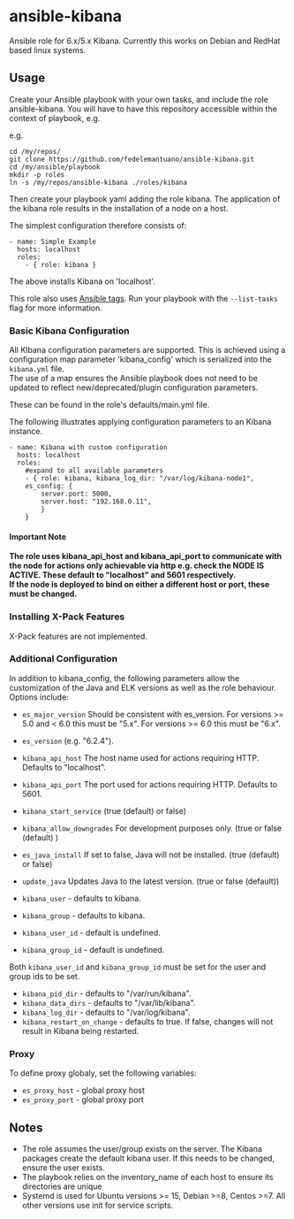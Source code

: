 # ansible-kibana

Ansible role for 6.x/5.x Kibana.  Currently this works on Debian and RedHat based linux systems.

## Usage

Create your Ansible playbook with your own tasks, and include the role ansible-kibana. You will have to have this repository accessible within the context of playbook, e.g.

e.g. 

```
cd /my/repos/
git clone https://github.com/fedelemantuano/ansible-kibana.git
cd /my/ansible/playbook
mkdir -p roles
ln -s /my/repos/ansible-kibana ./roles/kibana
```

Then create your playbook yaml adding the role kibana.
The application of the kibana role results in the installation of a node on a host.

The simplest configuration therefore consists of: 

```
- name: Simple Example
  hosts: localhost
  roles:
    - { role: kibana }
```

The above installs Kibana on 'localhost'.

This role also uses [Ansible tags](http://docs.ansible.com/ansible/playbooks_tags.html). Run your playbook with the `--list-tasks` flag for more information.

### Basic Kibana Configuration

All KIbana configuration parameters are supported.  This is achieved using a configuration map parameter 'kibana_config' which is serialized into the `kibana.yml` file.  
The use of a map ensures the Ansible playbook does not need to be updated to reflect new/deprecated/plugin configuration parameters.

These can be found in the role's defaults/main.yml file.

The following illustrates applying configuration parameters to an Kibana instance.

```
- name: Kibana with custom configuration
  hosts: localhost
  roles:
    #expand to all available parameters
    - { role: kibana, kibana_log_dir: "/var/log/kibana-node1",
    es_config: {
        server.port: 5000, 
        server.host: "192.168.0.11",
        } 
    }
```

#### Important Note

**The role uses kibana_api_host and kibana_api_port to communicate with the node for actions only achievable via http e.g. check the NODE IS ACTIVE. These default to "localhost" and 5601 respectively.  
If the node is deployed to bind on either a different host or port, these must be changed.**

### Installing X-Pack Features

X-Pack features are not implemented.

### Additional Configuration

In addition to kibana_config, the following parameters allow the customization of the Java and ELK versions as well as the role behaviour. Options include:

* ```es_major_version```  Should be consistent with es_version. For versions >= 5.0 and < 6.0 this must be "5.x". For versions >= 6.0 this must be "6.x".
* ```es_version``` (e.g. "6.2.4").
* ```kibana_api_host``` The host name used for actions requiring HTTP. Defaults to "localhost".
* ```kibana_api_port``` The port used for actions requiring HTTP. Defaults to 5601.
* ```kibana_start_service``` (true (default) or false)
* ```kibana_allow_downgrades``` For development purposes only. (true or false (default) )
* ```es_java_install``` If set to false, Java will not be installed. (true (default) or false)
* ```update_java``` Updates Java to the latest version. (true or false (default))

* ```kibana_user``` - defaults to kibana.
* ```kibana_group``` - defaults to kibana.
* ```kibana_user_id``` - default is undefined.
* ```kibana_group_id``` - default is undefined.

Both ```kibana_user_id``` and ```kibana_group_id``` must be set for the user and group ids to be set. 

* ```kibana_pid_dir``` - defaults to "/var/run/kibana".
* ```kibana_data_dirs``` - defaults to "/var/lib/kibana".
* ```kibana_log_dir``` - defaults to "/var/log/kibana".
* ```kibana_restart_on_change``` - defaults to true.  If false, changes will not result in Kibana being restarted.

### Proxy

To define proxy globaly, set the following variables:

* ```es_proxy_host``` - global proxy host
* ```es_proxy_port``` - global proxy port

## Notes

* The role assumes the user/group exists on the server.  The Kibana packages create the default kibana user. If this needs to be changed, ensure the user exists.
* The playbook relies on the inventory_name of each host to ensure its directories are unique
* Systemd is used for Ubuntu versions >= 15, Debian >=8, Centos >=7.  All other versions use init for service scripts.
